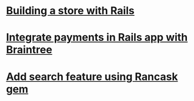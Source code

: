 # [Building a store with Rails](http://www.sitepoint.com/build-online-store-rails/)
# [Integrate payments in Rails app with Braintree](http://www.sitepoint.com/integrate-braintree-payments-rails/)
# [Add search feature using Rancask gem](http://www.sitepoint.com/advanced-search-ransack/)
